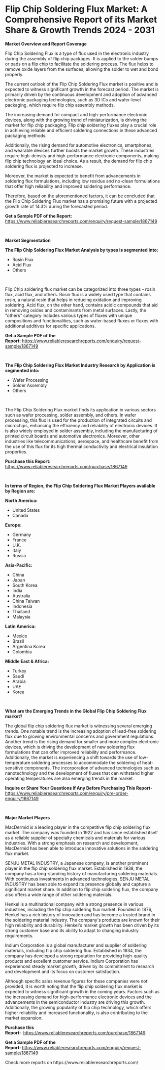 <p><h1>Flip Chip Soldering Flux Market: A Comprehensive Report of its Market Share & Growth Trends 2024 - 2031</h1></p><p><strong>Market Overview and Report Coverage</strong></p>
<p><p>Flip Chip Soldering Flux is a type of flux used in the electronic industry during the assembly of flip chip packages. It is applied to the solder bumps or pads on a flip chip to facilitate the soldering process. The flux helps to remove oxide layers from the surfaces, allowing the solder to wet and bond properly.</p><p>The current outlook of the Flip Chip Soldering Flux market is positive and is expected to witness significant growth in the forecast period. The market is primarily driven by the continuous development and adoption of advanced electronic packaging technologies, such as 3D ICs and wafer-level packaging, which require flip chip assembly methods.</p><p>The increasing demand for compact and high-performance electronic devices, along with the growing trend of miniaturization, is driving the market for flip chip packaging. Flip chip soldering fluxes play a crucial role in achieving reliable and efficient soldering connections in these advanced packaging methods.</p><p>Additionally, the rising demand for automotive electronics, smartphones, and wearable devices further boosts the market growth. These industries require high-density and high-performance electronic components, making flip chip technology an ideal choice. As a result, the demand for flip chip soldering flux is projected to increase.</p><p>Moreover, the market is expected to benefit from advancements in soldering flux formulations, including low residue and no-clean formulations that offer high reliability and improved soldering performance.</p><p>Therefore, based on the aforementioned factors, it can be concluded that the Flip Chip Soldering Flux market has a promising future with a projected growth rate of 14.3% during the forecasted period.</p></p>
<p><strong>Get a Sample PDF of the Report:</strong> <a href="https://www.reliableresearchreports.com/enquiry/request-sample/1867149">https://www.reliableresearchreports.com/enquiry/request-sample/1867149</a></p>
<p>&nbsp;</p>
<p><strong>Market Segmentation</strong></p>
<p><strong>The Flip Chip Soldering Flux Market Analysis by types is segmented into:</strong></p>
<p><ul><li>Rosin Flux</li><li>Acid Flux</li><li>Others</li></ul></p>
<p>&nbsp;</p>
<p><p>Flip Chip soldering flux market can be categorized into three types - rosin flux, acid flux, and others. Rosin flux is a widely used type that contains rosin, a natural resin that helps in reducing oxidation and improving soldering. Acid flux, on the other hand, contains acidic compounds that aid in removing oxides and contaminants from metal surfaces. Lastly, the "others" category includes various types of fluxes with unique compositions and functionalities, such as water-based fluxes or fluxes with additional additives for specific applications.</p></p>
<p><strong>Get a Sample PDF of the Report:</strong>&nbsp;<a href="https://www.reliableresearchreports.com/enquiry/request-sample/1867149">https://www.reliableresearchreports.com/enquiry/request-sample/1867149</a></p>
<p>&nbsp;</p>
<p><strong>The Flip Chip Soldering Flux Market Industry Research by Application is segmented into:</strong></p>
<p><ul><li>Wafer Processing</li><li>Solder Assembly</li><li>Others</li></ul></p>
<p>&nbsp;</p>
<p><p>The Flip Chip Soldering Flux market finds its application in various sectors such as wafer processing, solder assembly, and others. In wafer processing, this flux is used for the production of integrated circuits and microchips, enhancing the efficiency and reliability of electronic devices. It is also widely employed in solder assembly, including the manufacturing of printed circuit boards and automotive electronics. Moreover, other industries like telecommunications, aerospace, and healthcare benefit from the use of this flux for its high thermal conductivity and electrical insulation properties.</p></p>
<p><strong>Purchase this Report:</strong>&nbsp; <a href="https://www.reliableresearchreports.com/purchase/1867149">https://www.reliableresearchreports.com/purchase/1867149</a></p>
<p>&nbsp;</p>
<p><strong>In terms of Region, the Flip Chip Soldering Flux Market Players available by Region are:</strong></p>
<p>
    <p> <strong> North America: </strong>
        <ul>
            <li>United States</li>
            <li>Canada</li>
        </ul>
        </p> 
    <p> <strong> Europe: </strong>
        <ul>
            <li>Germany</li>
            <li>France</li>
            <li>U.K.</li>
            <li>Italy</li>
            <li>Russia</li>
        </ul>
        </p> 
    <p> <strong> Asia-Pacific: </strong>
        <ul>
            <li>China</li>
            <li>Japan</li>
            <li>South Korea</li>
            <li>India</li>
            <li>Australia</li>
            <li>China Taiwan</li>
            <li>Indonesia</li>
            <li>Thailand</li>
            <li>Malaysia</li>
        </ul>
        </p> 
    <p> <strong> Latin America: </strong>
        <ul>
            <li>Mexico</li>
            <li>Brazil</li>
            <li>Argentina Korea</li>
            <li>Colombia</li>
        </ul>
        </p> 
    <p> <strong> Middle East & Africa: </strong>
        <ul>
            <li>Turkey</li>
            <li>Saudi</li>
            <li>Arabia</li>
            <li>UAE</li>
            <li>Korea</li>
        </ul>
    </p>
    </p>
<p>&nbsp;</p>
<p><strong>What are the Emerging Trends in the Global Flip Chip Soldering Flux market?</strong></p>
<p><p>The global flip chip soldering flux market is witnessing several emerging trends. One notable trend is the increasing adoption of lead-free soldering flux due to growing environmental concerns and government regulations. Another trend is the rising demand for smaller and more complex electronic devices, which is driving the development of new soldering flux formulations that can offer improved reliability and performance. Additionally, the market is experiencing a shift towards the use of low-temperature soldering processes to accommodate the soldering of heat-sensitive components. The incorporation of advanced technologies such as nanotechnology and the development of fluxes that can withstand higher operating temperatures are also emerging trends in the market.</p></p>
<p><strong>Inquire or Share Your Questions If Any Before Purchasing This Report</strong>- <a href="https://www.reliableresearchreports.com/enquiry/pre-order-enquiry/1867149">https://www.reliableresearchreports.com/enquiry/pre-order-enquiry/1867149</a></p>
<p>&nbsp;</p>
<p><strong>Major Market Players</strong></p>
<p><p>MacDermid is a leading player in the competitive flip chip soldering flux market. The company was founded in 1922 and has since established itself as a reliable supplier of specialty chemicals and materials for various industries. With a strong emphasis on research and development, MacDermid has been able to introduce innovative solutions in the soldering flux market.</p><p>SENJU METAL INDUSTRY, a Japanese company, is another prominent player in the flip chip soldering flux market. Established in 1938, the company has a long-standing history of manufacturing soldering materials. With continuous investments in advanced technologies, SENJU METAL INDUSTRY has been able to expand its presence globally and capture a significant market share. In addition to flip chip soldering flux, the company also offers a wide range of other soldering materials.</p><p>Henkel is a multinational company with a strong presence in various industries, including the flip chip soldering flux market. Founded in 1876, Henkel has a rich history of innovation and has become a trusted brand in the soldering material industry. The company's products are known for their high reliability and durability. Henkel's market growth has been driven by its strong customer base and its ability to adapt to changing industry requirements.</p><p>Indium Corporation is a global manufacturer and supplier of soldering materials, including flip chip soldering flux. Established in 1934, the company has developed a strong reputation for providing high-quality products and excellent customer service. Indium Corporation has experienced steady market growth, driven by its commitment to research and development and its focus on customer satisfaction.</p><p>Although specific sales revenue figures for these companies were not provided, it is worth noting that the flip chip soldering flux market is expected to witness significant growth in the coming years. Factors such as the increasing demand for high-performance electronic devices and the advancements in the semiconductor industry are driving this growth. Additionally, the growing popularity of flip chip technology, which offers higher reliability and increased functionality, is also contributing to the market expansion.</p></p>
<p><strong>Purchase this Report:</strong>&nbsp;&nbsp;<a href="https://www.reliableresearchreports.com/purchase/1867149">https://www.reliableresearchreports.com/purchase/1867149</a></p>
<p></p>
<p><strong>Get a Sample PDF of the Report:</strong>&nbsp;<a href="https://www.reliableresearchreports.com/enquiry/request-sample/1867149">https://www.reliableresearchreports.com/enquiry/request-sample/1867149</a></p>
<p>Check more reports on https://www.reliableresearchreports.com/</p>